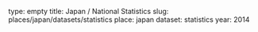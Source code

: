 type: empty
title: Japan / National Statistics
slug: places/japan/datasets/statistics
place: japan
dataset: statistics
year: 2014
